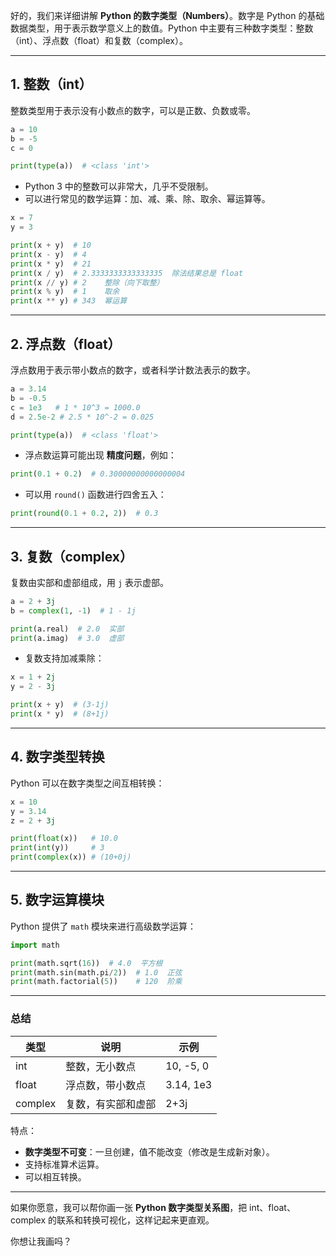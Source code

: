 好的，我们来详细讲解 **Python 的数字类型（Numbers）**。数字是 Python 的基础数据类型，用于表示数学意义上的数值。Python 中主要有三种数字类型：整数（int）、浮点数（float）和复数（complex）。

---

## 1. 整数（int）

整数类型用于表示没有小数点的数字，可以是正数、负数或零。

```python
a = 10
b = -5
c = 0

print(type(a))  # <class 'int'>
```

* Python 3 中的整数可以非常大，几乎不受限制。
* 可以进行常见的数学运算：加、减、乘、除、取余、幂运算等。

```python
x = 7
y = 3

print(x + y)  # 10
print(x - y)  # 4
print(x * y)  # 21
print(x / y)  # 2.3333333333333335  除法结果总是 float
print(x // y) # 2    整除（向下取整）
print(x % y)  # 1    取余
print(x ** y) # 343  幂运算
```

---

## 2. 浮点数（float）

浮点数用于表示带小数点的数字，或者科学计数法表示的数字。

```python
a = 3.14
b = -0.5
c = 1e3   # 1 * 10^3 = 1000.0
d = 2.5e-2 # 2.5 * 10^-2 = 0.025

print(type(a))  # <class 'float'>
```

* 浮点数运算可能出现 **精度问题**，例如：

```python
print(0.1 + 0.2)  # 0.30000000000000004
```

* 可以用 `round()` 函数进行四舍五入：

```python
print(round(0.1 + 0.2, 2))  # 0.3
```

---

## 3. 复数（complex）

复数由实部和虚部组成，用 `j` 表示虚部。

```python
a = 2 + 3j
b = complex(1, -1)  # 1 - 1j

print(a.real)  # 2.0  实部
print(a.imag)  # 3.0  虚部
```

* 复数支持加减乘除：

```python
x = 1 + 2j
y = 2 - 3j

print(x + y)  # (3-1j)
print(x * y)  # (8+1j)
```

---

## 4. 数字类型转换

Python 可以在数字类型之间互相转换：

```python
x = 10
y = 3.14
z = 2 + 3j

print(float(x))   # 10.0
print(int(y))     # 3
print(complex(x)) # (10+0j)
```

---

## 5. 数字运算模块

Python 提供了 `math` 模块来进行高级数学运算：

```python
import math

print(math.sqrt(16))  # 4.0  平方根
print(math.sin(math.pi/2))  # 1.0  正弦
print(math.factorial(5))    # 120  阶乘
```

---

### 总结

| 类型      | 说明        | 示例        |
| ------- | --------- | --------- |
| int     | 整数，无小数点   | 10, -5, 0 |
| float   | 浮点数，带小数点  | 3.14, 1e3 |
| complex | 复数，有实部和虚部 | 2+3j      |

特点：

* **数字类型不可变**：一旦创建，值不能改变（修改是生成新对象）。
* 支持标准算术运算。
* 可以相互转换。

---

如果你愿意，我可以帮你画一张 **Python 数字类型关系图**，把 int、float、complex 的联系和转换可视化，这样记起来更直观。

你想让我画吗？
